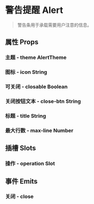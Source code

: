 <!--
 * @Author: Quarter
 * @Date: 2022-01-11 03:13:00
 * @LastEditTime: 2022-01-12 08:50:27
 * @LastEditors: Quarter
 * @Description: 警告提醒说明文档
 * @FilePath: /t-ui-kit/packages/docs/Alert/README.md
-->
<script setup>
import { CodePreview } from "documents/components";
</script>

# 警告提醒 Alert

> 警告条用于承载需要用户注意的信息。

## 属性 Props

### 主题 - theme <t-tag theme="primary" variant="light">AlertTheme</t-tag>

<CodePreview url="/documents/docs/Alert/ThemeDemo.vue"></CodePreview>

### 图标 - icon <t-tag theme="primary" variant="light">String</t-tag>

<CodePreview url="/documents/docs/Alert/IconDemo.vue"></CodePreview>

### 可关闭 - closable <t-tag theme="primary" variant="light">Boolean</t-tag>

<CodePreview url="/documents/docs/Alert/ClosableDemo.vue"></CodePreview>

### 关闭按钮文本 - close-btn <t-tag theme="primary" variant="light">String</t-tag>

<CodePreview url="/documents/docs/Alert/CloseBtnDemo.vue"></CodePreview>

### 标题 - title <t-tag theme="primary" variant="light">String</t-tag>

<CodePreview url="/documents/docs/Alert/TitleDemo.vue"></CodePreview>

### 最大行数 - max-line <t-tag theme="primary" variant="light">Number</t-tag>

<CodePreview url="/documents/docs/Alert/MaxLineDemo.vue"></CodePreview>

## 插槽 Slots

### 操作 - operation <t-tag theme="primary" variant="light">Slot</t-tag>

<CodePreview url="/documents/docs/Alert/OperationDemo.vue"></CodePreview>

## 事件 Emits

### 关闭 - close

<CodePreview url="/documents/docs/Alert/CloseDemo.vue"></CodePreview>
